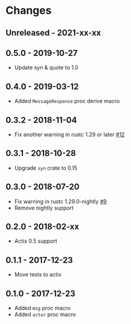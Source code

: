 # Changes

## Unreleased - 2021-xx-xx


## 0.5.0 - 2019-10-27
* Update syn & quote to 1.0


## 0.4.0 - 2019-03-12
* Added `MessageResponse` proc derive macro


## 0.3.2 - 2018-11-04
* Fix another warning in rustc 1.29 or later [#12]

[#12]: https://github.com/actix/actix-derive/pull/12


## 0.3.1 - 2018-10-28
* Upgrade `syn` crate to 0.15


## 0.3.0 - 2018-07-20
* Fix warning in rustc 1.29.0-nightly [#9]
* Remove nightly support

[#9]: https://github.com/actix/actix-derive/pull/9


## 0.2.0 - 2018-02-xx
* Actix 0.5 support


## 0.1.1 - 2017-12-23
* Move tests to actix


## 0.1.0 - 2017-12-23
* Added `msg` proc macro
* Added `actor` proc macro
